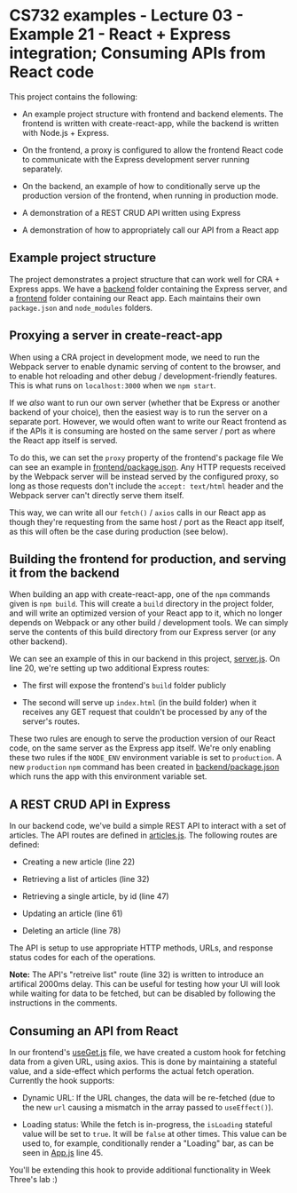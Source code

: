 # CS732 examples - Lecture 03 - Example 21 - React + Express integration; Consuming APIs from React code
This project contains the following:

- An example project structure with frontend and backend elements. The frontend is written with create-react-app, while the backend is written with Node.js + Express.

- On the frontend, a proxy is configured to allow the frontend React code to communicate with the Express development server running separately.

- On the backend, an example of how to conditionally serve up the production version of the frontend, when running in production mode.

- A demonstration of a REST CRUD API written using Express

- A demonstration of how to appropriately call our API from a React app


## Example project structure
The project demonstrates a project structure that can work well for CRA + Express apps. We have a [backend](./backend) folder containing the Express server, and a [frontend](./frontend) folder containing our React app. Each maintains their own `package.json` and `node_modules` folders.


## Proxying a server in create-react-app
When using a CRA project in development mode, we need to run the Webpack server to enable dynamic serving of content to the browser, and to enable hot reloading and other debug / development-friendly features. This is what runs on `localhost:3000` when we `npm start`.

If we *also* want to run our own server (whether that be Express or another backend of your choice), then the easiest way is to run the server on a separate port. However, we would often want to write our React frontend as if the APIs it is consuming are hosted on the same server / port as where the React app itself is served.

To do this, we can set the `proxy` property of the frontend's package file We can see an example in [frontend/package.json](./frontend/package.json). Any HTTP requests received by the Webpack server will be instead served by the configured proxy, so long as those requests don't include the `accept: text/html` header and the Webpack server can't directly serve them itself.

This way, we can write all our `fetch()` / `axios` calls in our React app as though they're requesting from the same host / port as the React app itself, as this will often be the case during production (see below).


## Building the frontend for production, and serving it from the backend
When building an app with create-react-app, one of the `npm` commands given is `npm build`. This will create a `build` directory in the project folder, and will write an optimized version of your React app to it, which no longer depends on Webpack or any other build / development tools. We can simply serve the contents of this build directory from our Express server (or any other backend).

We can see an example of this in our backend in this project, [server.js](./backend/src/server.js). On line 20, we're setting up two additional Express routes:

- The first will expose the frontend's `build` folder publicly

- The second will serve up `index.html` (in the build folder) when it receives any GET request that couldn't be processed by any of the server's routes.

These two rules are enough to serve the production version of our React code, on the same server as the Express app itself. We're only enabling these two rules if the `NODE_ENV` environment variable is set to `production`. A new `production` `npm` command has been created in [backend/package.json](./backend/package.json) which runs the app with this environment variable set.


## A REST CRUD API in Express
In our backend code, we've build a simple REST API to interact with a set of articles. The API routes are defined in [articles.js](./backend/src/routes/api/articles.js). The following routes are defined:

- Creating a new article (line 22)

- Retrieving a list of articles (line 32)

- Retrieving a single article, by id (line 47)

- Updating an article (line 61)

- Deleting an article (line 78)

The API is setup to use appropriate HTTP methods, URLs, and response status codes for each of the operations.

**Note:** The API's "retreive list" route (line 32) is written to introduce an artifical 2000ms delay. This can be useful for testing how your UI will look while waiting for data to be fetched, but can be disabled by following the instructions in the comments.


## Consuming an API from React
In our frontend's [useGet.js](./frontend/src/useGet.js) file, we have created a custom hook for fetching data from a given URL, using axios. This is done by maintaining a stateful value, and a side-effect which performs the actual fetch operation. Currently the hook supports:

- Dynamic URL: If the URL changes, the data will be re-fetched (due to the new `url` causing a mismatch in the array passed to `useEffect()`).

- Loading status: While the fetch is in-progress, the `isLoading` stateful value will be set to `true`. It will be `false` at other times. This value can be used to, for example, conditionally render a "Loading" bar, as can be seen in [App.js](./frontend/src/App.js) line 45.

You'll be extending this hook to provide additional functionality in Week Three's lab :)